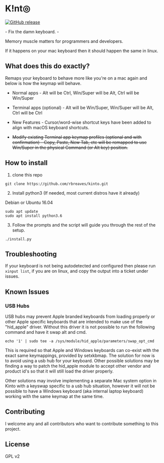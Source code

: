 # K!nt◎
[![GitHub release](https://img.shields.io/github/release/rbreaves/kinto.svg)](https://github.com/rbreaves/kinto/releases)

\- Fix the damn keyboard. -

Memory muscle matters for programmers and developers.

If it happens on your mac keyboard then it should happen the same in linux.

## What does this do exactly?

Remaps your keyboard to behave more like you're on a mac again and below is how the keymap will behave.

- Normal apps - Alt will be Ctrl, Win/Super will be Alt, Ctrl will be Win/Super

- Terminal apps (optional) - Alt will be Win/Super, Win/Super will be Alt, Ctrl will be Ctrl

- New Features - Cursor/word-wise shortcut keys have been added to align with macOS keyboard shortcuts.

- ~~Modify existing Terminal app keymap profiles (optional and with confirmation) - Copy, Paste, New Tab, etc will be remapped to use Win/Super in the physical Command (or Alt key) position.~~

## How to install

1. clone this repo
```
git clone https://github.com/rbreaves/kinto.git
```
2. Install python3 (If needed, most current distros have it already)

Debian or Ubuntu 16.04
```
sudo apt update
sudo apt install python3.6
```
3. Follow the prompts and the script will guide you through the rest of the setup.
```
./install.py
```

## Troubleshooting
If your keyboard is not being autodetected and configured then please run `xinput list`, if you are on linux, and copy the output into a ticket under issues.

## Known Issues

### USB Hubs

USB hubs may prevent Apple branded keyboards from loading properly or other Apple specific keyboards that are intended to make use of the "hid_apple" driver. Without this driver it is not possible to run the following command and have it swap alt and cmd.

```
echo '1' | sudo tee -a /sys/module/hid_apple/parameters/swap_opt_cmd
```

This is required so that Apple and Windows keyboards can co-exist with the exact same keymappings, provided by setxkbmap. The solution for now is to avoid using a usb hub for your keyboard. Other possible solutions may be finding a way to patch the hid_apple module to accept other vendor and product id's so that it will still load the driver properly.

Other solutions may involve implementing a separate Mac system option in Kinto with a keyswap specific to a usb hub situation, however it will not be possible to have a Windows keyboard (aka internal laptop keyboard) working with the same keymap at the same time.

## Contributing

I welcome any and all contributors who want to contribute something to this project.

## License

GPL v2
